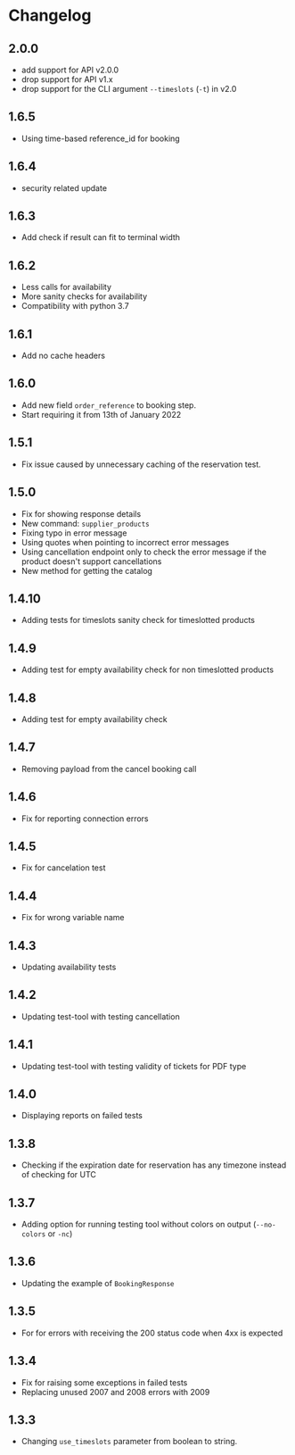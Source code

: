 # Changelog

## 2.0.0

- add support for API v2.0.0
- drop support for API v1.x
- drop support for the CLI argument `--timeslots` (`-t`) in v2.0 

## 1.6.5

- Using time-based reference_id for booking

## 1.6.4

- security related update 

## 1.6.3

- Add check if result can fit to terminal width

## 1.6.2

- Less calls for availability
- More sanity checks for availability
- Compatibility with python 3.7

## 1.6.1

- Add no cache headers

## 1.6.0

- Add new field `order_reference` to booking step.
- Start requiring it from 13th of January 2022

## 1.5.1

- Fix issue caused by unnecessary caching of the reservation test.

## 1.5.0

- Fix for showing response details
- New command: `supplier_products`
- Fixing typo in error message
- Using quotes when pointing to incorrect error messages
- Using cancellation endpoint only to check the error message if the product doesn't support cancellations
- New method for getting the catalog

## 1.4.10

- Adding tests for timeslots sanity check for timeslotted products

## 1.4.9

- Adding test for empty availability check for non timeslotted products

## 1.4.8

- Adding test for empty availability check

## 1.4.7

- Removing payload from the cancel booking call

## 1.4.6

- Fix for reporting connection errors

## 1.4.5

- Fix for cancelation test

## 1.4.4

- Fix for wrong variable name

## 1.4.3

- Updating availability tests

## 1.4.2

- Updating test-tool with testing cancellation

## 1.4.1

- Updating test-tool with testing validity of tickets for PDF type

## 1.4.0

- Displaying reports on failed tests

## 1.3.8

- Checking if the expiration date for reservation has any timezone instead of checking for UTC

## 1.3.7

- Adding option for running testing tool without colors on output (`--no-colors` or `-nc`)

## 1.3.6

- Updating the example of `BookingResponse`

## 1.3.5

- For for errors with receiving the 200 status code when 4xx is expected

## 1.3.4

- Fix for raising some exceptions in failed tests
- Replacing unused 2007 and 2008 errors with 2009

## 1.3.3

- Changing `use_timeslots` parameter from boolean to string.
